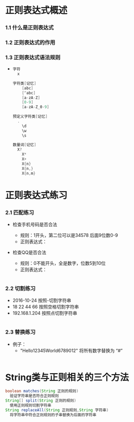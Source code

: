 # 正则表达式概述

### 1.1 什么是正则表达式

### 1.2 正则表达式的作用

### 1.3 正则表达式语法规则
* ```java
  字符
  	x
  	
  字符类[记忆]
      [abc]	 
      [^abc]    
      [a-zA-Z]  
      [0-9]     
      [a-zA-Z_0-9] 
      
  预定义字符类[记忆]
  	.   
      \d  
      \w  
      \s  
      
  数量词[记忆]
  	X?     
      X*    
      X+     
      X{n}
      X{n,}
      X{n,m} 
  ```

# 正则表达式练习
### 2.1 匹配练习

* 检查手机号码是否合法
	* 规则：1开头，第二位可以是34578  后面9位数0-9
	* 正则表达式：

* 检查QQ是否合法
  * 规则：0不能开头，全是数字，位数5到10位
  * 正则表达式： 

```java

```

### 2.2 切割练习

* 2016-10-24 按照-切割字符串
* 18 22 44 66 按照空格切割字符串 
* 192.168.1.204 按照点切割字符串

```java

```

### 2.3 替换练习
* 例子：
  * "Hello12345World6789012" 将所有数字替换为 “#”

```java

```

#  String类与正则相关的三个方法

```java
boolean matches(String 正则的规则)
  验证字符串是否符合正则规则 
String[] split(String 正则的规则)
  使用正则规则切割字符串
String replaceAll(String 正则规则,String 字符串)
  将字符串中符合正则规则的子串替换为后面的字符串
```